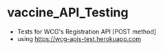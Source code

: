 # vaccine_API_Testing
- Tests for WCG's Registration API [POST method]
- using https://wcg-apis-test.herokuapp.com

